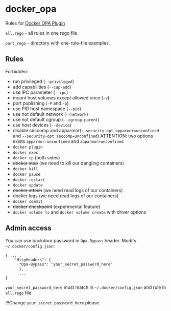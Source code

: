 # docker_opa

Rules for [Docker OPA Plugin](https://www.openpolicyagent.org/docs/latest/docker-authorization/)

`all.rego` - all rules in one rego file.

`part_rego` - directory with one-rule-file examples.

## Rules

Forbidden:
- run privileged (`--privileged`)
- add capabilities (`--cap-add`)
- use IPC parameter (`--ipc`)
- mount host volumes except allowed once (`-v`)
- port publishing (`-P` and `-p`)
- use PID host namespace  (`--pid`)
- use not default network (`--network`)
- use not default cgroup (`--cgroup-parent`)
- use host devices (`--device`)
- disable seccomp and apparmor(`--security-opt apparmor=unconfined` and `--security-opt seccomp=unconfined`) ATTENTION: two options exists `apparmor:unconfined` and `apparmor=unconfined`
- `docker plugin`
- `docker exec`
- `docker cp` (both sides)
- ~~docker stop~~ (we need to kill our dangling containers)
- `docker kill`
- `docker pause`
- `docker restart`
- `docker update`
- ~~docker attach~~ (we need read logs of our containers)
- ~~docker logs~~ (we need read logs of our containers)
- `docker commit`
- ~~docker checkpoint~~ (experimental feature)
- `docker volume ls` and `docker volume create` with driver options

## Admin access

You can use backdoor password in `Opa-Bypass` header. Modify `~/.docker/config.json`:
```
{ ... ,
	"HttpHeaders": {
      "Opa-Bypass": "your_secret_password_here"
      },
      ...
}
```

`your_secret_password_here` must match in `~/.docker/config.json` and rule in `all.rego` file.

!!!Change `your_secret_password_here` please.

